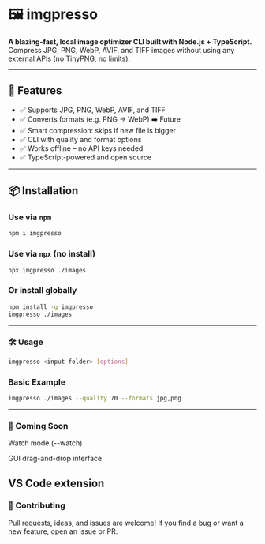 # 🖼️ imgpresso

**A blazing-fast, local image optimizer CLI built with Node.js + TypeScript.**  
Compress JPG, PNG, WebP, AVIF, and TIFF images without using any external APIs (no TinyPNG, no limits).

---

## 🚀 Features

- ✅ Supports JPG, PNG, WebP, AVIF, and TIFF
- ✅ Converts formats (e.g. PNG → WebP) ➡️ Future
- ✅ Smart compression: skips if new file is bigger
- ✅ CLI with quality and format options
- ✅ Works offline – no API keys needed
- ✅ TypeScript-powered and open source

---

## 📦 Installation

### Use via `npm`

```bash
npm i imgpresso
```

### Use via `npx` (no install)

```bash
npx imgpresso ./images
```

### Or install globally

```bash
npm install -g imgpresso
imgpresso ./images
```

---

### 🛠️ Usage

```bash
imgpresso <input-folder> [options]
```

### Basic Example

```bash
imgpresso ./images --quality 70 --formats jpg,png

```

---

### 🧪 Coming Soon

Watch mode (--watch)

GUI drag-and-drop interface

## VS Code extension

### 🤝 Contributing

Pull requests, ideas, and issues are welcome!
If you find a bug or want a new feature, open an issue or PR.
